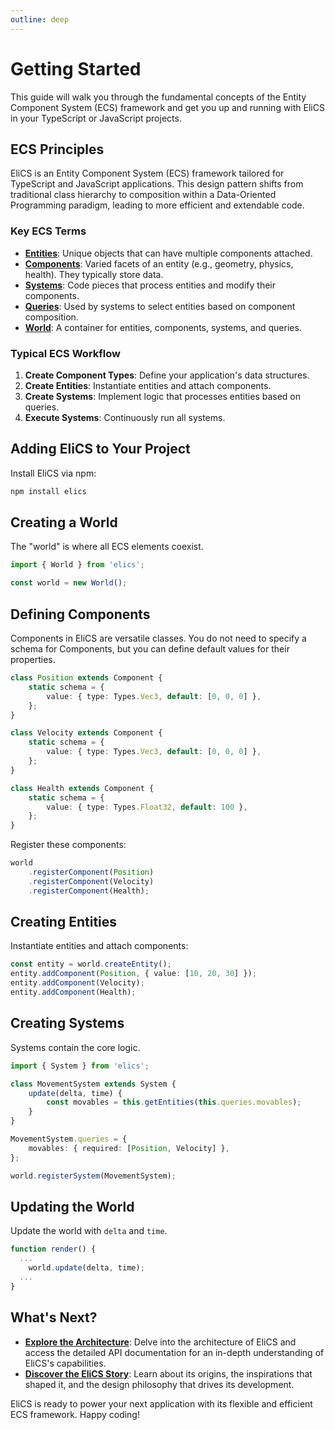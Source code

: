 ```yaml
---
outline: deep
---
```


# Getting Started

This guide will walk you through the fundamental concepts of the Entity Component System (ECS) framework and get you up and running with EliCS in your TypeScript or JavaScript projects.

## ECS Principles

EliCS is an Entity Component System (ECS) framework tailored for TypeScript and JavaScript applications. This design pattern shifts from traditional class hierarchy to composition within a Data-Oriented Programming paradigm, leading to more efficient and extendable code.

### Key ECS Terms

- [**Entities**](architecture/entity.md): Unique objects that can have multiple components attached.
- [**Components**](architecture/component.md): Varied facets of an entity (e.g., geometry, physics, health). They typically store data.
- [**Systems**](architecture/system.md): Code pieces that process entities and modify their components.
- [**Queries**](architecture/query.md): Used by systems to select entities based on component composition.
- [**World**](architecture/world.md): A container for entities, components, systems, and queries.

### Typical ECS Workflow

1. **Create Component Types**: Define your application's data structures.
2. **Create Entities**: Instantiate entities and attach components.
3. **Create Systems**: Implement logic that processes entities based on queries.
4. **Execute Systems**: Continuously run all systems.

## Adding EliCS to Your Project

Install EliCS via npm:

```bash
npm install elics
```

## Creating a World

The "world" is where all ECS elements coexist.

```typescript
import { World } from 'elics';

const world = new World();
```

## Defining Components

Components in EliCS are versatile classes. You do not need to specify a schema for Components, but you can define default values for their properties.

```typescript
class Position extends Component {
	static schema = {
		value: { type: Types.Vec3, default: [0, 0, 0] },
	};
}

class Velocity extends Component {
	static schema = {
		value: { type: Types.Vec3, default: [0, 0, 0] },
	};
}

class Health extends Component {
	static schema = {
		value: { type: Types.Float32, default: 100 },
	};
}
```

Register these components:

```typescript
world
	.registerComponent(Position)
	.registerComponent(Velocity)
	.registerComponent(Health);
```

## Creating Entities

Instantiate entities and attach components:

```typescript
const entity = world.createEntity();
entity.addComponent(Position, { value: [10, 20, 30] });
entity.addComponent(Velocity);
entity.addComponent(Health);
```

## Creating Systems

Systems contain the core logic.

```typescript
import { System } from 'elics';

class MovementSystem extends System {
	update(delta, time) {
		const movables = this.getEntities(this.queries.movables);
	}
}

MovementSystem.queries = {
	movables: { required: [Position, Velocity] },
};

world.registerSystem(MovementSystem);
```

## Updating the World

Update the world with `delta` and `time`.

```typescript
function render() {
  ...
	world.update(delta, time);
  ...
}
```

## What's Next?

- **[Explore the Architecture](architecture/overview.md)**: Delve into the architecture of EliCS and access the detailed API documentation for an in-depth understanding of EliCS's capabilities.
- **[Discover the EliCS Story](introduction.md)**: Learn about its origins, the inspirations that shaped it, and the design philosophy that drives its development.

EliCS is ready to power your next application with its flexible and efficient ECS framework. Happy coding!

